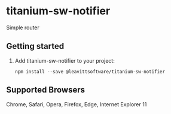 # titanium-sw-notifier
Simple router

## Getting started

  1. Add titanium-sw-notifier to your project:

      ```
      npm install --save @leavittsoftware/titanium-sw-notifier
      ```

## Supported Browsers

Chrome, Safari, Opera, Firefox, Edge, Internet Explorer 11